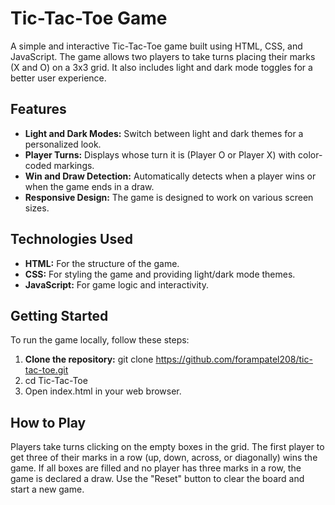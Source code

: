 # Tic-Tac-Toe Game

A simple and interactive Tic-Tac-Toe game built using HTML, CSS, and JavaScript. The game allows two players to take turns placing their marks (X and O) on a 3x3 grid. It also includes light and dark mode toggles for a better user experience.

## Features

- **Light and Dark Modes:** Switch between light and dark themes for a personalized look.
- **Player Turns:** Displays whose turn it is (Player O or Player X) with color-coded markings.
- **Win and Draw Detection:** Automatically detects when a player wins or when the game ends in a draw.
- **Responsive Design:** The game is designed to work on various screen sizes.

## Technologies Used

- **HTML:** For the structure of the game.
- **CSS:** For styling the game and providing light/dark mode themes.
- **JavaScript:** For game logic and interactivity.

## Getting Started

To run the game locally, follow these steps:

1. **Clone the repository:**
   git clone https://github.com/forampatel208/tic-tac-toe.git
2. cd Tic-Tac-Toe
3. Open index.html in your web browser.
## How to Play
Players take turns clicking on the empty boxes in the grid.
The first player to get three of their marks in a row (up, down, across, or diagonally) wins the game.
If all boxes are filled and no player has three marks in a row, the game is declared a draw.
Use the "Reset" button to clear the board and start a new game.
